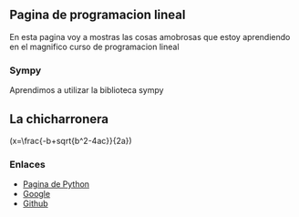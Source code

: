 <script src='https://cdn.mathjax.org/mathjax/latest/MathJax.js?config=TeX-AMS-MML_HTMLorMML'></script> 



## Pagina de programacion lineal

En esta pagina voy a mostras las cosas amobrosas que estoy aprendiendo en el magnifico curso de programacion lineal

### Sympy
Aprendimos a utilizar la biblioteca sympy

## La chicharronera

\(x=\frac{-b+sqrt{b^2-4ac}}{2a}\)

### Enlaces

- [Pagina de Python](https://www.python.org/)
- [Google](https://www.google.com/)
- [Github](https://github.com/Peperoni5000)

